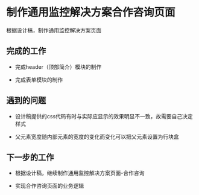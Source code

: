 # 制作通用监控解决方案合作咨询页面

根据设计稿，制作通用监控解决方案页面

## 完成的工作
- 完成header（顶部简介）模块的制作

- 完成表单模块的制作

## 遇到的问题

- 设计稿提供的css代码有时与实际应显示的效果明显不一致，故需要自己决定样式

- 父元素宽度随内部元素的宽度的变化而变化可以把父元素设置为行块盒


## 下一步的工作

- 根据设计稿，继续制作通用监控解决方案页面-合作咨询

- 实现合作咨询页面的业务逻辑 